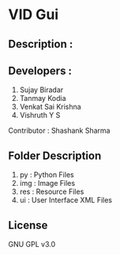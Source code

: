 # VID Gui

## Description :

## Developers :

1. Sujay Biradar
2. Tanmay Kodia
3. Venkat Sai Krishna
4. Vishruth Y S

Contributor : Shashank Sharma

## Folder Description
1. py : Python Files
2. img : Image Files
3. res : Resource Files
4. ui : User Interface XML Files

## License
GNU GPL v3.0

